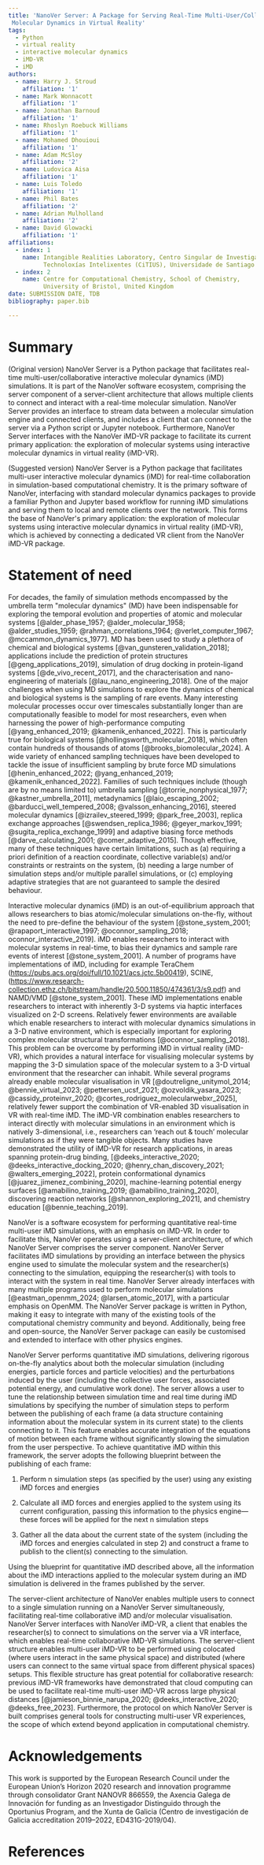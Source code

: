 ```yaml
---
title: 'NanoVer Server: A Package for Serving Real-Time Multi-User/Collaborative Interactive
 Molecular Dynamics in Virtual Reality'
tags:
  - Python
  - virtual reality
  - interactive molecular dynamics
  - iMD-VR
  - iMD
authors:
  - name: Harry J. Stroud
    affiliation: '1'
  - name: Mark Wonnacott
    affiliation: '1'
  - name: Jonathan Barnoud
    affiliation: '1'
  - name: Rhoslyn Roebuck Williams
    affiliation: '1'
  - name: Mohamed Dhouioui
    affiliation: '1'
  - name: Adam McSloy
    affiliation: '2'
  - name: Ludovica Aisa
    affiliation: '1'
  - name: Luis Toledo
    affiliation: '1'
  - name: Phil Bates
    affiliation: '2'
  - name: Adrian Mulholland
    affiliation: '2'
  - name: David Glowacki
    affiliation: '1'
affiliations:
  - index: 1
    name: Intangible Realities Laboratory, Centro Singular de Investigación en 
          Technoloxías Intelixentes (CiTIUS), Universidade de Santiago de Compostela, España
  - index: 2
    name: Centre for Computational Chemistry, School of Chemistry, 
          University of Bristol, United Kingdom
date: SUBMISSION DATE, TDB
bibliography: paper.bib

---
```


# Summary

(Original version)
NanoVer Server is a Python package that facilitates real-time multi-user/collaborative interactive 
molecular dynamics (iMD) simulations. It is part of the NanoVer software ecosystem, comprising the
server component of a server-client architecture that allows multiple clients to connect and 
interact with a real-time molecular simulation. NanoVer Server provides an interface to stream
data between a molecular simulation engine and connected clients, and includes a client that can 
connect to the server via a Python script or Jupyter notebook. Furthermore, NanoVer Server 
interfaces with the NanoVer iMD-VR package to facilitate its current primary application: the 
exploration of molecular systems using interactive molecular dynamics in virtual reality (iMD-VR).

(Suggested version)
NanoVer Server is a Python package that facilitates multi-user interactive molecular dynamics (iMD) for real-time 
collaboration in simulation-based computational chemistry. It is the primary software of NanoVer, interfacing with 
standard molecular dynamics packages to provide a familiar Python and Jupyter based workflow for running iMD 
simulations and serving them to local and remote clients over the network. This forms the base of NanoVer's 
primary application: the exploration of molecular systems using interactive molecular dynamics in virtual 
reality (iMD-VR), which is achieved by connecting a dedicated VR client from the NanoVer iMD-VR package.

# Statement of need

For decades, the family of simulation methods encompassed by the umbrella term "molecular dynamics"
(MD) have been indispensable for exploring the temporal evolution and properties of atomic and molecular systems 
[@alder_phase_1957; @alder_molecular_1958; @alder_studies_1959; @rahman_correlations_1964; @verlet_computer_1967; 
@mccammon_dynamics_1977]. MD has been used to study a plethora of chemical and biological systems 
[@van_gunsteren_validation_2018]; applications include the prediction of protein structures [@geng_applications_2019], 
simulation of drug docking in protein-ligand systems [@de_vivo_recent_2017], and the characterisation and 
nano-engineering of materials [@lau_nano_engineering_2018]. One of the major challenges when using MD simulations to 
explore the dynamics of chemical and biological systems is the sampling of rare events. Many interesting molecular 
processes occur over timescales substantially longer than are computationally feasible to model for most researchers, 
even when harnessing the power of high-performance computing [@yang_enhanced_2019; @kamenik_enhanced_2022]. This is 
particularly true for biological systems [@hollingsworth_molecular_2018], which often contain hundreds of thousands of 
atoms [@brooks_biomolecular_2024]. A wide variety of enhanced sampling techniques have been developed to tackle the 
issue of insufficient sampling by brute force MD simulations [@henin_enhanced_2022; @yang_enhanced_2019; 
@kamenik_enhanced_2022]. Families of such techniques include (though are by no means limited to) umbrella sampling
[@torrie_nonphysical_1977; @kastner_umbrella_2011], metadynamics [@laio_escaping_2002; @barducci_well_tempered_2008; 
@valsson_enhancing_2016], steered molecular dynamics [@izrailev_steered_1999; @park_free_2003],
replica exchange approaches [@swendsen_replica_1986; @geyer_markov_1991; @sugita_replica_exchange_1999] 
and adaptive biasing force methods [@darve_calculating_2001; @comer_adaptive_2015].
Though effective, many of these techniques have certain limitations, such as (a) requiring a priori definition of
a reaction coordinate, collective variable(s) and/or constraints or restraints on the 
system, (b) needing a large number of simulation steps and/or multiple parallel simulations, or (c) 
employing adaptive strategies that are not guaranteed to sample the desired behaviour.

Interactive molecular dynamics (iMD) is an out-of-equilibrium approach that allows researchers to bias atomic/molecular 
simulations on-the-fly, without the need to pre-define the behaviour of the system [@stone_system_2001; 
@rapaport_interactive_1997; @oconnor_sampling_2018; oconnor_interactive_2019]. iMD enables researchers to interact with 
molecular systems in real-time, to bias their dynamics and sample rare events of interest [@stone_system_2001]. A 
number of programs have implementations of iMD, including for example TeraChem 
(https://pubs.acs.org/doi/full/10.1021/acs.jctc.5b00419), SCINE, 
(https://www.research-collection.ethz.ch/bitstream/handle/20.500.11850/474361/3/s9.pdf) and NAMD/VMD 
[@stone_system_2001]. These iMD implementations enable researchers to interact with inherently 3-D systems via haptic 
interfaces visualized on 2-D screens. Relatively fewer environments are available which enable researchers to interact 
with molecular dynamics simulations in a 3-D native environment, which is especially important for exploring complex 
molecular structural transformations [@oconnor_sampling_2018]. This problem can be overcome by performing iMD in 
virtual reality (iMD-VR), which provides a natural interface for visualising molecular systems by mapping the 3-D 
simulation space of the molecular system to a 3-D virtual environment that the researcher can inhabit. While several 
programs already enable molecular visualisation in VR [@doutreligne_unitymol_2014; @bennie_virtual_2023; 
@pettersen_ucsf_2021; @ozvoldik_yasara_2023; @cassidy_proteinvr_2020; @cortes_rodriguez_molecularwebxr_2025], 
relatively fewer support the combination of VR-enabled 3D visualisation in VR with real-time iMD. The iMD-VR 
combination enables researchers to interact directly with molecular simulations in an environment which is natively 
3-dimensional, i.e., researchers can ‘reach out & touch’ molecular simulations as if they were tangible objects. 
Many studies have demonstrated the utility of iMD-VR for research applications,  in areas spanning protein-drug 
binding, [@deeks_interactive_2020; @deeks_interactive_docking_2020; @henry_chan_discovery_2021; 
@walters_emerging_2022], protein conformational dynamics [@juarez_jimenez_combining_2020], machine-learning potential 
energy surfaces [@amabilino_training_2019; @amabilino_training_2020], discovering reaction networks 
[@shannon_exploring_2021], and chemistry education [@bennie_teaching_2019].

NanoVer is a software ecosystem for performing quantitative real-time multi-user iMD simulations, with an emphasis 
on iMD-VR. In order to facilitate this, NanoVer operates using a server-client architecture, of which NanoVer Server
comprises the server component. NanoVer Server facilitates iMD simulations by providing an interface between the 
physics engine used to simulate the molecular system and the researcher(s) connecting to the simulation, equipping
the researcher(s) with tools to interact with the system in real time. NanoVer Server already interfaces with many 
multiple programs used to perform molecular simulations [@eastman_openmm_2024; @larsen_atomic_2017], with a particular 
emphasis on OpenMM. The NanoVer Server package is written in Python, making it easy to integrate with many of the 
existing tools of the computational chemistry community and beyond. Additionally, being free and open-source, 
the NanoVer Server package can easily be customised and extended to interface with other physics engines.

NanoVer Server performs quantitative iMD simulations, delivering rigorous on-the-fly analytics about both the 
molecular simulation (including energies, particle forces and particle velocities) and the perturbations induced by 
the user (including the collective user forces, associated potential energy, and cumulative work done). 
The server allows a user to tune the relationship between simulation time and real time during
iMD simulations by specifying the number of simulation steps to perform between the publishing of each frame
(a data structure containing information about the molecular system in its current state) to the clients connecting
to it. This feature enables accurate integration of the equations of motion between each frame without significantly 
slowing the simulation from the user perspective. To achieve quantitative iMD within this framework, the server
adopts the following blueprint between the publishing of each frame:

  1) Perform n simulation steps (as specified by the user) using any existing iMD forces and energies

  2) Calculate all iMD forces and energies applied to the system using its current configuration, 
    passing this information to the physics engine&mdash;these forces will be applied for the next n simulation steps

  3) Gather all the data about the current state of the system (including the iMD forces and energies calculated in
    step 2) and construct a frame to publish to the client(s) connecting to the simulation.

Using the blueprint for quantitative iMD described above, all the information about the iMD interactions applied
to the molecular system during an iMD simulation is delivered in the frames published by the server.

The server-client architecture of NanoVer enables multiple users to connect to a single simulation running on a 
NanoVer Server simultaneously, facilitating real-time collaborative iMD and/or molecular visualisation. 
NanoVer Server interfaces with NanoVer iMD-VR, a client that enables the researcher(s) to connect to simulations 
on the server via a VR interface, which enables real-time collaborative iMD-VR simulations. The server-client 
structure enables multi-user iMD-VR to be performed using colocated (where users interact in the same physical space)
and distributed (where users can connect to the same virtual space from different physical spaces) setups. This 
flexible structure has great potential for collaborative research: previous iMD-VR frameworks have demonstrated that 
cloud computing can be used to facilitate real-time multi-user iMD-VR across large physical distances 
[@jamieson_binnie_narupa_2020; @deeks_interactive_2020; @deeks_free_2023]. Furthermore, the protocol on which NanoVer 
Server is built comprises general tools for constructing multi-user VR experiences, the scope of which extend beyond 
application in computational chemistry.

# Acknowledgements

This work is supported by the European Research Council under the European Union’s Horizon 2020 research and 
innovation programme through consolidator Grant NANOVR 866559, the Axencia Galega de Innovación for funding as an 
Investigador Distinguido through the Oportunius Program, and the Xunta de Galicia (Centro de investigación de 
Galicia accreditation 2019–2022, ED431G-2019/04).

# References